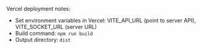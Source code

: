 Vercel deployment notes:
- Set environment variables in Vercel: VITE_API_URL (point to server API), VITE_SOCKET_URL (server URL)
- Build command: `npm run build`
- Output directory: `dist`
